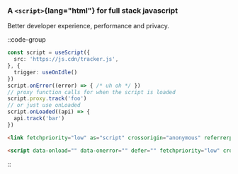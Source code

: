 ### A `<script>`{lang="html"} for full stack javascript

Better developer experience, performance and privacy.

::code-group

```ts twoslash [useScript]
const script = useScript({
  src: 'https://js.cdn/tracker.js',
}, {
  trigger: useOnIdle()
})
script.onError((error) => { /* uh oh */ })
// proxy function calls for when the script is loaded
script.proxy.track('foo')
// or just use onLoaded
script.onLoaded((api) => {
  api.track('bar')
})
```

```html [SSR Output]
<link fetchpriority="low" as="script" crossorigin="anonymous" referrerpolicy="no-referrer" href="https://js.cdn/tracker.js" rel="preload">
```

```html [Client Output]
<script data-onload="" data-onerror="" defer="" fetchpriority="low" crossorigin="anonymous" referrerpolicy="no-referrer" src="https://js.cdn/tracker.js"></script>
```

::
